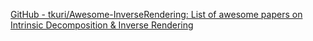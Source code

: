 
[GitHub - tkuri/Awesome-InverseRendering: List of awesome papers on Intrinsic Decomposition & Inverse Rendering](https://github.com/tkuri/Awesome-InverseRendering)
